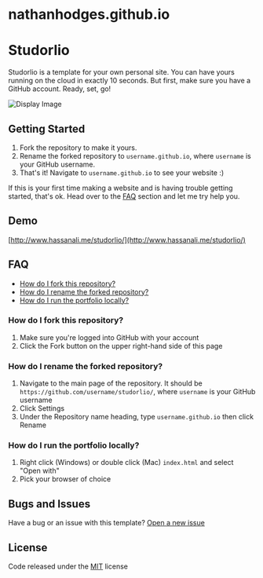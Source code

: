 # nathanhodges.github.io
# Studorlio

Studorlio is a template for your own personal site. You can have yours running on the cloud in exactly 10 seconds. But first, make sure you have a GitHub account. Ready, set, go!

![Display Image](https://raw.githubusercontent.com/helfi92/studorlio/master/assets/img/studorlio.png)

## Getting Started
1. Fork the repository to make it yours.
2. Rename the forked repository to `username.github.io`, where `username` is your GitHub username.
3. That's it! Navigate to `username.github.io` to see your website :) 

If this is your first time making a website and is having trouble getting started, that's ok. Head over to the [FAQ](#faq) section and let me try help you.

## Demo
[http://www.hassanali.me/studorlio/](http://www.hassanali.me/studorlio/)

## FAQ
* [How do I fork this repository?](#how-do-i-fork-this-repository)
* [How do I rename the forked repository?](#how-do-i-rename-the-forked-repository)
* [How do I run the portfolio locally?](#how-do-i-run-the-portfolio-locally)

### How do I fork this repository?
1. Make sure you're logged into GitHub with your account
2. Click the Fork button on the upper right-hand side of this page

### How do I rename the forked repository?
1. Navigate to the main page of the repository. It should be `https://github.com/username/studorlio/`, where `username` is your GitHub username
2. Click Settings
3. Under the Repository name heading, type `username.github.io` then click Rename

### How do I run the portfolio locally?
1. Right click (Windows) or double click (Mac) `index.html` and select "Open with"
2. Pick your browser of choice

## Bugs and Issues
Have a bug or an issue with this template? [Open a new issue](https://github.com/helfi92/studorlio/issues)

## License
Code released under the [MIT](https://github.com/helfi92/studorlio/blob/master/LICENSE) license


